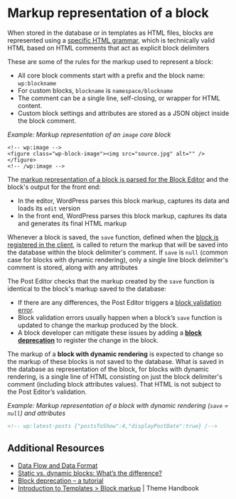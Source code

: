 # Markup representation of a block

When stored in the database or in templates as HTML files, blocks are represented using a [specific HTML grammar](https://developer.wordpress.org/block-editor/explanations/architecture/key-concepts/#data-and-attributes), which is technically valid HTML based on HTML comments that act as explicit block delimiters 

These are some of the rules for the markup used to represent a block:

- All core block comments start with a prefix and the block name: `wp:blockname`
- For custom blocks, `blockname` is `namespace/blockname`
- The comment can be a single line, self-closing, or wrapper for HTML content.
- Custom block settings and attributes are stored as a JSON object inside the block comment.

_Example: Markup representation of an `image` core block_

```
<!-- wp:image -->
<figure class="wp-block-image"><img src="source.jpg" alt="" /></figure>
<!-- /wp:image -->
```

The [markup representation of a block is parsed for the Block Editor](https://developer.wordpress.org/block-editor/explanations/architecture/data-flow/) and the block's output for the front end:

- In the editor, WordPress parses this block markup, captures its data and loads its `edit` version
- In the front end, WordPress parses this block markup, captures its data and generates its final HTML markup

Whenever a block is saved, the `save` function, defined when the [block is registered in the client](https://developer.wordpress.org/block-editor/getting-started/fundamentals/registration-of-a-block/#registration-of-the-block-with-javascript-client-side), is called to return the markup that will be saved into the database within the block delimiter's comment. If `save` is `null` (common case for blocks with dynamic rendering), only a single line block delimiter's comment is stored, along with any attributes

The Post Editor checks that the markup created by the `save` function is identical to the block's markup saved to the database:

- If there are any differences, the Post Editor triggers a [block validation error](https://developer.wordpress.org/block-editor/reference-guides/block-api/block-edit-save/#validation).
- Block validation errors usually happen when a block’s `save` function is updated to change the markup produced by the block.
- A block developer can mitigate these issues by adding a [**block deprecation**](https://developer.wordpress.org/block-editor/reference-guides/block-api/block-deprecation/) to register the change in the block.

The markup of a **block with dynamic rendering** is expected to change so the markup of these blocks is not saved to the database. What is saved in the database as representation of the block, for blocks with dynamic rendering, is a single line of HTML consisting on just the block delimiter's comment (including block attributes values). That HTML is not subject to the Post Editor’s validation.

_Example: Markup representation of a block with dynamic rendering (`save` = `null`) and attributes_

```html
<!-- wp:latest-posts {"postsToShow":4,"displayPostDate":true} /-->
```

## Additional Resources

- [Data Flow and Data Format](https://developer.wordpress.org/block-editor/explanations/architecture/data-flow/)
- [Static vs. dynamic blocks: What’s the difference?](https://developer.wordpress.org/news/2023/02/27/static-vs-dynamic-blocks-whats-the-difference/)
- [Block deprecation – a tutorial](https://developer.wordpress.org/news/2023/03/10/block-deprecation-a-tutorial/)
- [Introduction to Templates > Block markup](https://developer.wordpress.org/themes/templates/introduction-to-templates/#block-markup) | Theme Handbook 